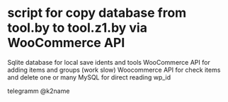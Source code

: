 # script for copy database from tool.by to tool.z1.by via WooCommerce API

Sqlite database for local save idents and tools
WooCommerce API for adding items and groups (work slow)
Woocommerce API for check items and delete one or many
MySQL for direct reading wp_id 


telegramm @k2name
